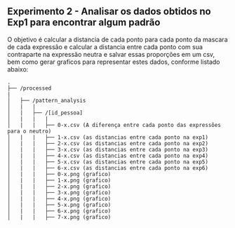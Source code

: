 ## Experimento 2 - Analisar os dados obtidos no Exp1 para encontrar algum padrão

O objetivo é calcular a distancia de cada ponto para cada ponto da mascara de cada expressão e calcular a distancia entre cada ponto com sua contraparte na expressão neutra e salvar essas proporções em um csv, bem como gerar graficos para representar estes dados, conforme listado abaixo:

```
.
├── /processed
|
│   ├── /pattern_analysis
│   |   |
│   |   ├── /[id_pessoa]
│   |   |   |
│   |   |   ├── 0-x.csv (A diferença entre cada ponto das expressões para o neutro)
│   |   |   ├── 1-x.csv (as distancias entre cada ponto na exp1)
│   |   |   ├── 2-x.csv (as distancias entre cada ponto na exp2)
│   |   |   ├── 3-x.csv (as distancias entre cada ponto na exp3)
│   |   |   ├── 4-x.csv (as distancias entre cada ponto na exp4)
│   |   |   ├── 5-x.csv (as distancias entre cada ponto na exp5)
│   |   |   ├── 6-x.csv (as distancias entre cada ponto na exp6)
│   |   |   ├── 0-x.png (grafico)
│   |   |   ├── 1-x.png (grafico)
│   |   |   ├── 2-x.png (grafico)
│   |   |   ├── 3-x.png (grafico)
│   |   |   ├── 4-x.png (grafico)
│   |   |   ├── 5-x.png (grafico)
│   |   |   ├── 6-x.png (grafico)
│   |   |   ├── 7-x.png (grafico)
```
